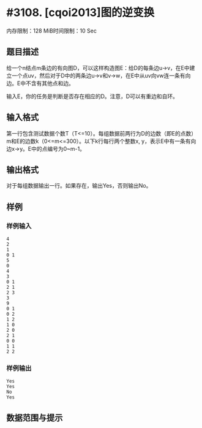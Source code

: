# #3108. [cqoi2013]图的逆变换

内存限制：128 MiB时间限制：10 Sec

## 题目描述

给一个n结点m条边的有向图D，可以这样构造图E：给D的每条边u->v，在E中建立一个点uv，然后对于D中的两条边u->v和v->w，在E中从uv向vw连一条有向边。E中不含有其他点和边。

输入E，你的任务是判断是否存在相应的D。注意，D可以有重边和自环。

 

## 输入格式

第一行包含测试数据个数T（T<=10）。每组数据前两行为D的边数（即E的点数）m和E的边数k（0<=m<=300）。以下k行每行两个整数x, y，表示E中有一条有向边x->y。E中的点编号为0~m-1。

 

## 输出格式

 

对于每组数据输出一行。如果存在，输出Yes，否则输出No。

## 样例

### 样例输入

    
    4
    2
    1
    0 1
    5
    0
    4
    3
    0 1
    2 1
    2 3
    3
    9
    0 1
    0 2
    1 2
    1 0
    2 0
    2 1
    0 0
    1 1
    2 2
    
    

### 样例输出

    
    Yes
    Yes
    No
    Yes
    
    

## 数据范围与提示
